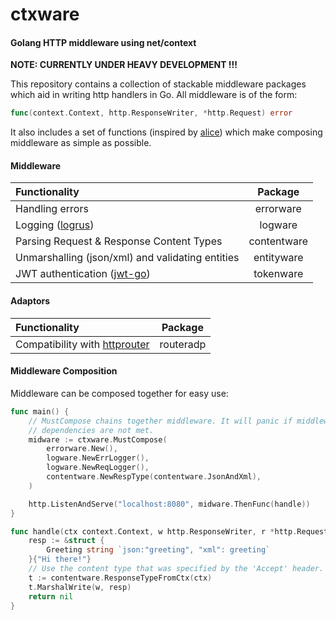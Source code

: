 # ctxware

#### Golang HTTP middleware using net/context

**NOTE: CURRENTLY UNDER HEAVY DEVELOPMENT !!!**

This repository contains a collection of stackable middleware packages which aid in writing http handlers in Go. All middleware is of the form:
```Go
func(context.Context, http.ResponseWriter, *http.Request) error
```
It also includes a set of functions (inspired by [alice](https://github.com/justinas/alice)) which make composing middleware as simple as possible.

#### Middleware
| Functionality | Package |
|:--------------|:-------:|
| Handling errors | errorware |
| Logging ([logrus](https://github.com/Sirupsen/logrus)) | logware |
| Parsing Request & Response Content Types | contentware |
| Unmarshalling (json/xml) and validating entities | entityware |
| JWT authentication ([jwt-go](https://github.com/dgrijalva/jwt-go)) | tokenware |

#### Adaptors
| Functionality | Package |
|:--------------|:-------:|
| Compatibility with [httprouter](https://github.com/julienschmidt/httprouter) | routeradp |

#### Middleware Composition
Middleware can be composed together for easy use:
```go
func main() {
    // MustCompose chains together middleware. It will panic if middleware
    // dependencies are not met.
    midware := ctxware.MustCompose(
        errorware.New(),
        logware.NewErrLogger(),
        logware.NewReqLogger(),
        contentware.NewRespType(contentware.JsonAndXml),
    )

    http.ListenAndServe("localhost:8080", midware.ThenFunc(handle))
}

func handle(ctx context.Context, w http.ResponseWriter, r *http.Request) error {
    resp := &struct {
        Greeting string `json:"greeting", "xml": greeting`
    }{"Hi there!"}
    // Use the content type that was specified by the 'Accept' header.
    t := contentware.ResponseTypeFromCtx(ctx)
    t.MarshalWrite(w, resp)
    return nil
}
```